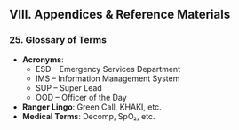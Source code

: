## **VIII. Appendices & Reference Materials**

### **25\. Glossary of Terms**

* **Acronyms**:  
  * ESD – Emergency Services Department  
  * IMS – Information Management System  
  * SUP – Super Lead  
  * OOD – Officer of the Day  
* **Ranger Lingo**: Green Call, KHAKI, etc.  
* **Medical Terms**: Decomp, SpO₂, etc. 